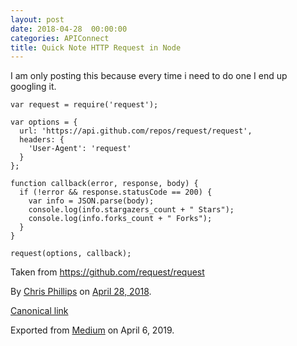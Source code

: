 ```yaml
---
layout: post
date: 2018-04-28  00:00:00
categories: APIConnect
title: Quick Note HTTP Request in Node
---
```

<!--more-->

I am only posting this because every time i need to do one I end up
googling it.

```
var request = require('request');

var options = {
  url: 'https://api.github.com/repos/request/request',
  headers: {
    'User-Agent': 'request'
  }
};

function callback(error, response, body) {
  if (!error && response.statusCode == 200) {
    var info = JSON.parse(body);
    console.log(info.stargazers_count + " Stars");
    console.log(info.forks_count + " Forks");
  }
}

request(options, callback);
```

Taken from <https://github.com/request/request>





By [Chris Phillips](https://medium.com/@cminion) on
[April 28, 2018](https://medium.com/p/b7879d7b2d2e).

[Canonical
link](https://medium.com/@cminion/quick-note-http-request-in-node-b7879d7b2d2e)

Exported from [Medium](https://medium.com) on April 6, 2019.
